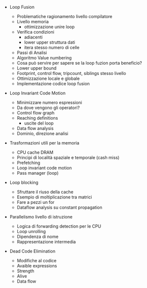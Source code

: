 - Loop Fusion
    - Problematiche ragionamento livello compilatore
    - Livello memoria
        - ottimizzazione unire loop
    - Verifica condizioni
        - adiacenti
        - lower upper struttura dati
        - itera stesso numero di celle
    - Passi di Analisi
    - Algoritmo Value numbering
    - Cosa può servire per sapere se la loop fuzion porta beneficio?
    - Lower upper bound
    - Footprint, control flow, tripcount, siblings stesso livello
    - Ottimizzazione locale e globale
    - Implementazione codice loop fusion
- Loop Invariant Code Motion
    - Minimizzare numero espressioni
    - Da dove vengono gli operatori?
    - Control flow graph
    - Reaching definitions
        - uscite del loop
    - Data flow analysis
    - Dominio, direzione analisi
- Trasformazioni utili per la memoria
    - CPU cache DRAM
    - Principi di località spaziale e temporale (cash miss)
    - Prefetching
    - Loop invariant code motion
    - Pass manager (loop)
- Loop blocking
    - Sfruttare il riuso della cache
    - Esempio di moltiplicazione tra matrici
    - Fare a pezzi un for
    - Dataflow analysis su constant propagation
- Parallelismo livello di istruzione
    - Logica di forwarding detection per le CPU
    - Loop unrolling
    - Dipendenza di nome
    - Rappresentazione intermedia

- Dead Code Elimination
    - Modifiche al codice
    - Avaible expressions
    - Strength 
    - Alive
    - Data flow 